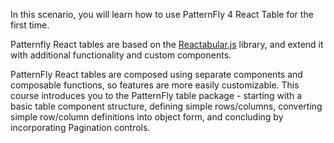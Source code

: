 In this scenario, you will learn how to use PatternFly 4 React Table for the first time.

Patternfly React tables are based on the [Reactabular.js](https://reactabular.js.org/) library, and extend it with additional functionality and custom components.

PatternFly React tables are composed using separate components and composable functions, so features are more easily customizable. This course introduces you to the PatternFly table package - starting with a basic table component structure, defining simple rows/columns, converting simple row/column definitions into object form, and concluding by incorporating Pagination controls.
